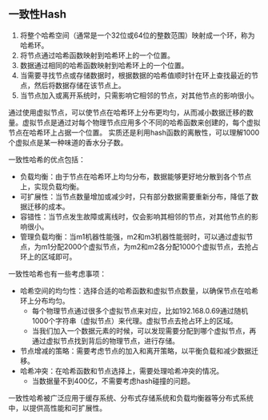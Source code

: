## 一致性Hash
1. 将整个哈希空间（通常是一个32位或64位的整数范围）映射成一个环，称为哈希环。
2. 将节点通过哈希函数映射到哈希环上的一个位置。
3. 数据通过相同的哈希函数映射到哈希环上的一个位置。
4. 当需要寻找节点或存储数据时，根据数据的哈希值顺时针在环上查找最近的节点，然后将数据存储在该节点上。
5. 当节点加入或离开系统时，只需影响它相邻的节点，对其他节点的影响很小。

通过使用虚拟节点，可以使节点在哈希环上分布更均匀，从而减小数据迁移的数量。虚拟节点是通过对每个物理节点应用多个不同的哈希函数来创建的，每个虚拟节点在哈希环上占据一个位置。
实质还是利用hash函数的离散性，可以理解1000个虚拟点是某一种味道的香水分子数。

一致性哈希的优点包括：
- 负载均衡：由于节点在哈希环上均匀分布，数据能够更好地分散到各个节点上，实现负载均衡。
- 可扩展性：当节点数量增加或减少时，只有部分数据需要重新分布，降低了数据迁移的成本。
- 容错性：当节点发生故障或离线时，仅会影响其相邻的节点，对其他节点的影响很小。
- 管理负载均衡：当m1机器性能强，m2和m3机器性能弱时，可以通过虚拟节点，为m1分配2000个虚拟节点，为m2和m2各分配1000个虚拟节点，去抢占环上的区域即可。

一致性哈希也有一些考虑事项：
- 哈希空间的均匀性：选择合适的哈希函数和虚拟节点数量，以确保节点在哈希环上分布均匀。
  - 每个物理节点通过很多个虚拟节点来对应，比如192.168.0.69通过随机1000个字符串（虚拟节点）来代理。虚拟节点去抢占环上的区域。
  - 当我们加入一个数据元素的时候，可以发现需要分配到哪个虚拟节点，再通过虚拟节点找到背后的物理节点，进行存储。
- 节点增减的策略：需要考虑节点的加入和离开策略，以平衡负载和减少数据迁移。
- 哈希冲突：在哈希函数和节点选择上，需要处理哈希冲突的情况。
  - 当数据量不到400亿，不需要考虑hash碰撞的问题。

一致性哈希被广泛应用于缓存系统、分布式存储系统和负载均衡器等分布式系统中，以提供高性能和可扩展性。